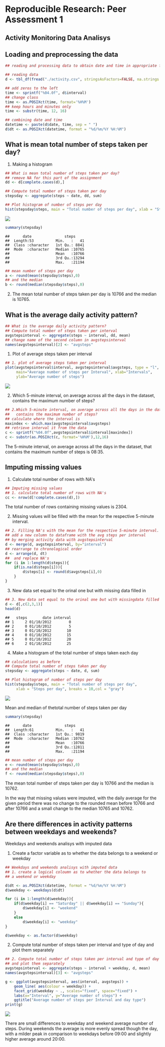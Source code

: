 # Reproducible Research: Peer Assessment 1


## Activity Monitoring Data Analisys


## Loading and preprocessing the data


```r
## reading and processing data to obtain date and time in appropriate format

## reading data
d <- tbl_df(fread("./activity.csv", stringsAsFactors=FALSE, na.strings = "NA"))

## add zeros to the left
time <- sprintf("%04.0f", d$interval)
## change class 
time <- as.POSIXct(time, format='%H%M')
## keep hours and minutes only
time <- substr(time, 12, 16)

## combining date and time 
datetime <- paste(d$date, time, sep = " ")
d$dt <- as.POSIXct(datetime, format = "%d/%m/%Y %H:%M")
```

## What is mean total number of steps taken per day?

1. Making a histogram

```r
## What is mean total number of steps taken per day?
## remove NA for this part of the assignment
dd <- d[complete.cases(d),]

## Compute total number of steps taken per day
stepsday <- aggregate(steps ~ date, dd, sum)

## Plot histogram of number of steps per day
hist(stepsday$steps, main = "Total number of steps per day", xlab = "Steps per day", breaks = 10,col = "gray")
```

![](PA1_files/figure-html/histogram1-1.png)<!-- -->


```r
summary(stepsday)
```

```
##      date               steps      
##  Length:53          Min.   :   41  
##  Class :character   1st Qu.: 8841  
##  Mode  :character   Median :10765  
##                     Mean   :10766  
##                     3rd Qu.:13294  
##                     Max.   :21194
```

```r
## mean number of steps per day
a <- round(mean(stepsday$steps),0)
## and the median
b <- round(median(stepsday$steps),0)
```

2. The mean total number of steps taken per day is 10766 and the median is 10765.


## What is the average daily activity pattern?


```r
## What is the average daily activity pattern?
## Compute total number of steps taken per interval
avgstepsinterval <- aggregate(steps ~ interval, dd, mean)
## change name of the second column in avgstepsinterval
names(avgstepsinterval)[2] <- "avgsteps"
```
1. Plot of average steps taken per interval

```r
## 1. plot of average steps taken per interval
plot(avgstepsinterval$interval, avgstepsinterval$avgsteps, type = "l",
     main="Average number of steps per Interval", xlab="Intervals", 
     ylab="Average number of steps")
```

![](PA1_files/figure-html/timeseries1-1.png)<!-- -->

2. Which 5-minute interval, on average across all the days in the dataset, 
contains the maximum number of steps?


```r
## 2.Which 5-minute interval, on average across all the days in the dataset, 
##   contains the maximum number of steps?
## calculate where the interval is
maxindex <- which.max(avgstepsinterval$avgsteps)
## retrieve interval it from the data
c <- sprintf("%04.0f",avgstepsinterval$interval[maxindex])
c <- substr(as.POSIXct(c, format='%H%M'),12,16)
```

The 5-minute interval, on average across all the days in the dataset, 
that contains the maximum number of steps is 08:35.


## Imputing missing values

1. Calculate total number of rows with NA's



```r
## Imputing missing values
## 1. calculate total number of rows with NA's
cc <- nrow(d[!complete.cases(d),]) 
```

The total number of rows containing missing values is 2304.

2. Missing values will be filled with the mean for the respective 5-minute interval.


```r
## 2. Filling NA's with the mean for the respective 5-minute interval.
## add a new column to dataframe with the avg steps per interval
## by merging activity data with avgstepsinterval
d <- merge(d, avgstepsinterval, by="interval")
## rearrange to chronological order
d <- arrange(d, dt)
##  and replace NA's
for (i in 1:length(d$steps)){
    if(is.na(d$steps[i])){
        d$steps[i] <- round(d$avgsteps[i],0)
    }
}
```

3. New data set equal to the orinal one but with missing data filled in


```r
## 3. New data set equal to the orinal one but with missingdata filled in
d <- d[,c(2,3,1)]
head(d)
```

```
##   steps       date interval
## 1     2 01/10/2012        0
## 2     0 01/10/2012        5
## 3     0 01/10/2012       10
## 4     0 01/10/2012       15
## 5     0 01/10/2012       20
## 6     2 01/10/2012       25
```

4. Make a histogram of the total number of steps taken each day


```r
## calculations as before
## Compute total number of steps taken per day
stepsday <- aggregate(steps ~ date, d, sum)
```


```r
## Plot histogram of number of steps per day
hist(stepsday$steps, main = "Total number of steps per day", 
     xlab = "Steps per day", breaks = 10,col = "gray")
```

![](PA1_files/figure-html/histogram2-1.png)<!-- -->

Mean and median of thetotal number of steps taken per day


```r
summary(stepsday)
```

```
##      date               steps      
##  Length:61          Min.   :   41  
##  Class :character   1st Qu.: 9819  
##  Mode  :character   Median :10762  
##                     Mean   :10766  
##                     3rd Qu.:12811  
##                     Max.   :21194
```

```r
## mean number of steps per day
e <- round(mean(stepsday$steps),0)
## and the median
f <- round(median(stepsday$steps),0)
```

The mean total number of steps taken per day is 10766 and the median is 10762.

In the way that missing values were imputed, with the daily average for the given period there was no change to the rounded mean before 10766 and after 10766
and a small change to the median 10765 and 10762.


## Are there differences in activity patterns between weekdays and weekends?

Weekdays and weekends analisys with imputed data

1. Create a factor variable as to whether the data belongs to
a weekend or weekday


```r
## Weekdays and weekends analisys with imputed data
## 1. create a logical coloumn as to whether the data belongs to
## a weekend or weekday

d$dt <- as.POSIXct(datetime, format = "%d/%m/%Y %H:%M")
d$weekday <- weekdays(d$dt)

for (i in 1:length(d$weekday)){
    if(d$weekday[i] == "Saturday" || d$weekday[i] == "Sunday"){
        d$weekday[i] <- "weekend"
    }
    else
        d$weekday[i] <- "weekday"
}

d$weekday <- as.factor(d$weekday)
```

2. Compute total number of steps taken per interval and type of day
and plot them separately


```r
## 2. Compute total number of steps taken per interval and type of day
## and plot them separately
avgstepsinterval <- aggregate(steps ~ interval + weekday, d, mean)
names(avgstepsinterval)[3] <- "avgsteps"
```


```r
g <- ggplot(avgstepsinterval, aes(interval, avgsteps)) +
    geom_line( aes(colour = weekday)) +
    facet_grid(weekday ~ ., scales="fixed", space="fixed") +
    labs(x="Interval", y="Average number of steps") +
    ggtitle("Average number of steps per Interval and day type")
print(g)
```

![](PA1_files/figure-html/timeseries2-1.png)<!-- -->

There are small differences to weekday and weekend average number of steps. 
During weekends the average is more evenly spread though the day, with a milder peak
in comparison to weekdays before 09:00 and slightly higher average around 20:00.







